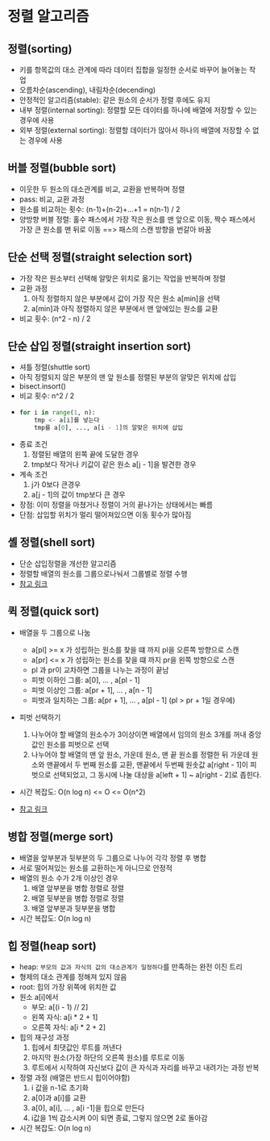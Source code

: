 # 정렬 알고리즘

## 정렬(sorting)
- 키를 항목값의 대소 관계에 따라 데이터 집합을 일정한 순서로 바꾸어 늘어놓는 작업
- 오름차순(ascending), 내림차순(decending)
- 안정적인 알고리즘(stable): 같은 원소의 순서가 정렬 후에도 유지
- 내부 정렬(internal sorting): 정렬할 모든 데이터를 하나에 배열에 저장할 수 있는 경우에 사용
- 외부 정렬(external sorting): 정렬할 데이터가 많아서 하나의 배열에 저장할 수 없는 경우에 사용

## 버블 정렬(bubble sort)
- 이웃한 두 원소의 대소관계를 비교, 교환을 반복하며 정렬
- pass: 비교, 교환 과정
- 원소를 비교하는 횟수: (n-1)+(n-2)+...+1 = n(n-1) / 2
- 양방향 버블 정렬: 홀수 패스에서 가장 작은 원소를 맨 앞으로 이동, 짝수 패스에서 가장 큰 원소를 맨 뒤로 이동 ==> 패스의 스캔 방향을 번갈아 바꿈

## 단순 선택 정렬(straight selection sort)
- 가장 작은 원소부터 선택해 알맞은 위치로 옮기는 작업을 반복하며 정렬
- 교환 과정
  1. 아직 정렬하지 않은 부분에서 값이 가장 작은 원소 a[min]을 선택
  2. a[min]과 아직 정렬하지 않은 부분에서 맨 앞에있는 원소를 교환
- 비교 횟수: (n^2 - n) / 2

## 단순 삽입 정렬(straight insertion sort)
- 셔틀 정렬(shuttle sort)
- 아직 정렬되지 않은 부분의 맨 앞 원소를 정렬된 부분의 알맞은 위치에 삽입
- bisect.insort()
- 비교 횟수: n^2 / 2
- 
    ```py
    for i in range(1, n):
        tmp <- a[i]를 넣는다
        tmp를 a[0], ..., a[i - 1]의 알맞은 위치에 삽입
    ```
- 종료 조건
  1. 정렬된 배열의 왼쪽 끝에 도달한 경우
  2. tmp보다 작거나 키값이 같은 원소 a[j - 1]을 발견한 경우
- 계속 조건
  1. j가 0보다 큰경우
  2. a[j - 1]의 값이 tmp보다 큰 경우
- 장점: 이미 정렬을 마쳤거나 정렬이 거의 끝나가는 상태에서는 빠름
- 단점: 삽입할 위치가 멀리 떨어져있으면 이동 횟수가 많아짐

## 셸 정렬(shell sort)
- 단순 삽입정렬을 개선한 알고리즘
- 정렬할 배열의 원소를 그룹으로나눠서 그룹별로 정렬 수행
- [참고 링크](https://ko.wikipedia.org/wiki/%EC%85%B8_%EC%A0%95%EB%A0%AC)

## 퀵 정렬(quick sort)
- 배열을 두 그룹으로 나눔
  - a[pl] >= x 가 성립하는 원소를 찾을 떄 까지 pl을 오른쪽 방향으로 스캔
  - a[pr] <= x 가 성립하는 원소를 찾을 떄 까지 pr을 왼쪽 방향으로 스캔
  - pl 과 pr이 교차하면 그룹을 나누는 과정이 끝남
  - 피벗 이하인 그룹: a[0], ... , a[pl - 1]
  - 피벗 이상인 그룹: a[pr + 1], ... , a[n - 1]
  - 피벗과 일치하는 그룹: a[pr + 1], ... , a[pl - 1] (pl > pr + 1일 경우에)
- 피벗 선택하기
  1. 나누어야 할 배열의 원소수가 3이상이면 배열에서 임의의 원소 3개를 꺼내 중앙값인 원소를 피벗으로 선택
  2. 나누어야 할 배열의 맨 앞 원소, 가운데 원소, 맨 끝 원소를 정렬한 뒤 가운데 원소와 맨끝에서 두 번째 원소를 교환, 맨끝에서 두번째 원솟값 a[right - 1]이 피벗으로 선택되었고, 그 동시에 나눌 대상을 a[left + 1] ~ a[right - 2]로 좁힌다.
- 시간 복잡도: O(n log n) <= O <= O(n^2)

- [참고 링크](https://ko.wikipedia.org/wiki/%ED%80%B5_%EC%A0%95%EB%A0%AC)

## 병합 정렬(merge sort)
- 배열을 앞부분과 뒷부분의 두 그룹으로 나누어 각각 정렬 후 병합
- 서로 떨어져있는 원소를 교환하는게 아니므로 안정적
- 배열의 원소 수가 2개 이상인 경우
  1. 배열 앞부분을 병합 정렬로 정렬
  2. 배열 뒷부분을 병합 정렬로 정렬
  3. 배열 앞부분과 뒷부분을 병합
- 시간 복잡도: O(n log n)

## 힙 정렬(heap sort)
- heap: `부모의 값과 자식의 값의 대소관계가 일정하다`를 만족하는 완전 이진 트리
- 형제의 대소 관계를 정해져 있지 않음
- root: 힙의 가장 위쪽에 위치한 값
- 원소 a[i]에서
  - 부모: a[(i - 1) // 2]
  - 왼쪽 자식: a[i * 2 + 1]
  - 오른쪽 자식: a[i * 2 + 2]
- 힙의 재구성 과정
  1. 힙에서 최댓값인 루트를 꺼낸다
  2. 마지막 원소(가장 하단의 오른쪽 원소)를 루트로 이동
  3. 루트에서 시작하여 자신보다 값이 큰 자식과 자리를 바꾸고 내려가는 과정 반복
- 정렬 과정 (배열은 반드시 힙이어야함)
  1. i 값을 n-1로 초기화
  2. a[0]과 a[i]를 교환
  3. a[0], a[i], ... , a[i -1]을 힙으로 만든다
  4. i값을 1씩 감소시켜 0이 되면 종료, 그렇지 않으면 2로 돌아감
- 시간 복잡도: O(n log n)
   